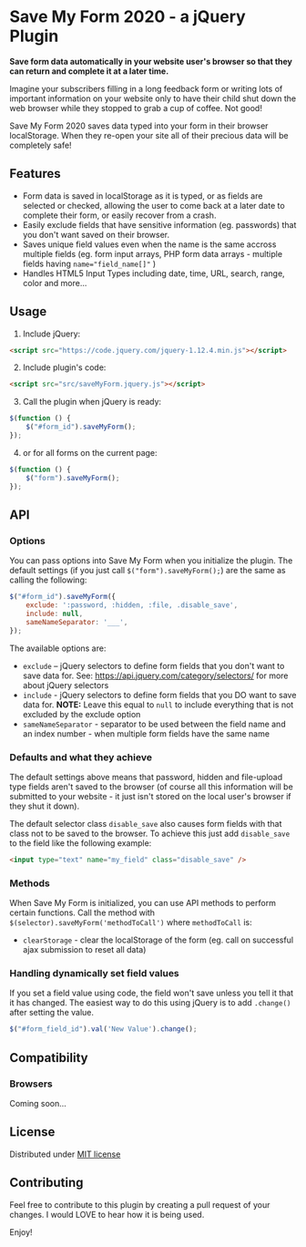 # Save My Form 2020 - a jQuery Plugin

**Save form data automatically in your website user's browser so that they can return and complete it at a later time.**

Imagine your subscribers filling in a long feedback form or writing lots of important information on your website only to have their child shut down the web browser while they stopped to grab a cup of coffee. Not good!

Save My Form 2020 saves data typed into your form in their browser localStorage. When they re-open your site all of their precious data will be completely safe!

## Features

* Form data is saved in localStorage as it is typed, or as fields are selected or checked, allowing the user to come back at a later date to complete their form, or easily recover from a crash.
* Easily exclude fields that have sensitive information (eg. passwords) that you don't want saved on their browser.
* Saves unique field values even when the name is the same accross multiple fields (eg. form input arrays, PHP form data arrays - multiple fields having `name="field_name[]"` )
* Handles HTML5 Input Types including date, time, URL, search, range, color and more...

## Usage

1. Include jQuery:

``` html
<script src="https://code.jquery.com/jquery-1.12.4.min.js"></script>
```

2. Include plugin's code:

``` html
<script src="src/saveMyForm.jquery.js"></script>
```

3. Call the plugin when jQuery is ready:

``` javascript
$(function () {
	$("#form_id").saveMyForm();
});
```

4. or for all forms on the current page:

``` javascript
$(function () {
	$("form").saveMyForm();
});
```

## API

### Options

You can pass options into Save My Form when you initialize the plugin. The default settings (if you just call `$("form").saveMyForm();`) are the same as calling the following:

``` javascript
$("#form_id").saveMyForm({
	exclude: ':password, :hidden, :file, .disable_save',
	include: null,
	sameNameSeparator: '___',
});
```

The available options are:
* `exclude` – jQuery selectors to define form fields that you don't want to save data for. See: https://api.jquery.com/category/selectors/ for more about jQuery selectors
* `include` - jQuery selectors to define form fields that you DO want to save data for. **NOTE:** Leave this equal to `null` to include everything that is not excluded by the exclude option
* `sameNameSeparator` - separator to be used between the field name and an index number - when multiple form fields have the same name

### Defaults and what they achieve

The default settings above means that password, hidden and file-upload type fields aren't saved to the browser (of course all this information will be submitted to your website - it just isn't stored on the local user's browser if they shut it down). 

The default selector class `disable_save` also causes form fields with that class not to be saved to the browser. To achieve this just add `disable_save` to the field like the following example:

``` html
<input type="text" name="my_field" class="disable_save" />
```

### Methods

When Save My Form is initialized, you can use API methods to perform certain functions. Call the method with `$(selector).saveMyForm('methodToCall')` where `methodToCall` is:

* `clearStorage` - clear the localStorage of the form (eg. call on successful ajax submission to reset all data)

### Handling dynamically set field values

If you set a field value using code, the field won't save unless you tell it that it has changed. The easiest way to do this using jQuery is to add `.change()` after setting the value.

``` javascript
$("#form_field_id").val('New Value').change();
```

## Compatibility

### Browsers

Coming soon...

## License

Distributed under [MIT license](https://github.com/kugaevsky/jquery-phoenix/blob/master/LICENSE)

## Contributing

Feel free to contribute to this plugin by creating a pull request of your changes. I would LOVE to hear how it is being used.

Enjoy!